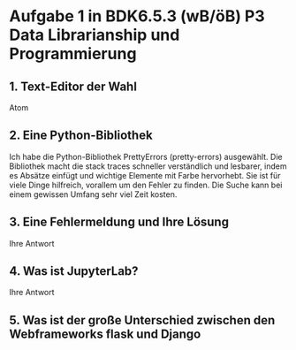 # Aufgabe 1 in BDK6.5.3 (wB/öB) P3 Data Librarianship und Programmierung

## 1. Text-Editor der Wahl


Atom

## 2. Eine Python-Bibliothek

Ich habe die Python-Bibliothek PrettyErrors (pretty-errors) ausgewählt. Die Bibliothek macht die stack traces schneller verständlich und lesbarer, indem  es Absätze einfügt und wichtige Elemente mit Farbe hervorhebt. Sie ist für viele Dinge hilfreich, vorallem um den Fehler zu finden. Die Suche kann bei einem gewissen Umfang sehr viel Zeit kosten. 

## 3. Eine Fehlermeldung und Ihre Lösung
Ihre Antwort

## 4. Was ist JupyterLab?
Ihre Antwort

## 5. Was ist der große Unterschied zwischen den Webframeworks flask und Django
